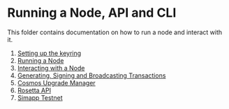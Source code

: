 <!--
order: false
parent:
  order: 5
-->

# Running a Node, API and CLI

This folder contains documentation on how to run a node and interact with it.

1. [Setting up the keyring](./keyring.md)
2. [Running a Node](./run-node.md)
3. [Interacting with a Node](./interact-node.md)
4. [Generating, Signing and Broadcasting Transactions](./txs.md)
5. [Cosmos Upgrade Manager](./cosmovisor.md)
6. [Rosetta API](./rosetta.md)
7. [Simapp Testnet](./simapp-testnet.md)
